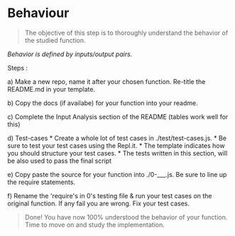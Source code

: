 # Behaviour

>The objective of this step is to thoroughly understand the behavior of the studied function.

_Behavior is defined by inputs/output pairs._

Steps : 

a) Make a new repo, name it after your chosen function. Re-title the README.md in your template.

b) Copy the docs (if availabe) for your function into your readme.

c) Complete the Input Analysis section of the README (tables work well for this)

d) Test-cases 
    * Create a whole lot of test cases in ./test/test-cases.js.
    * Be sure to test your test cases using the Repl.it.
    * The template indicates how you should structure your test cases.
    * The tests written in this section, will be also used to pass the final script

e) Copy paste the source for your function into ./0-___.js. Be sure to line up the require statements.

f) Rename the 'require's in 0's testing file & run your test cases on the original  function. If any fail you are wrong. Fix your test cases.

> Done! You have now 100% understood the behavior of your function. Time to move on and study the implementation.